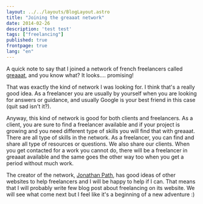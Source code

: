 ```yaml
---
layout: ../../layouts/BlogLayout.astro
title: "Joining the greaaat network"
date: 2014-02-26
description: 'test test'
tags: ["freelancing"]
published: true
frontpage: true
lang: "en"
---
```


A quick note to say that I joined a network of french freelancers called [greaaat](http://www.greaaat.com), and you know what? It looks.... promising!

That was exactly the kind of network I was looking for. I think that's a really good idea. As a freelancer you are usually by yourself when you are looking for answers or guidance, and usually Google is your best friend in this case (quit sad isn't it?).

Anyway, this kind of network is good for both clients and freelancers. As a client, you are sure to find a freelancer available and if your project is growing and you need different type of skills you will find that with greaaat. There are all type of skills in the network. As a freelancer,  you can find and share all type of resources or questions. We also share our clients. When you get contacted for a work you cannot do, there will be a freelancer in greaaat available and the same goes the other way too when you get a period without much work.

The creator of the network, [Jonathan Path](http://jonathanpath.com/), has good ideas of other websites to help freelancers and I will be happy to help if I can. That means that I will probably write few blog post about freelancing on its website. We will see what come next but I feel like it's a beginning of a new adventure :)